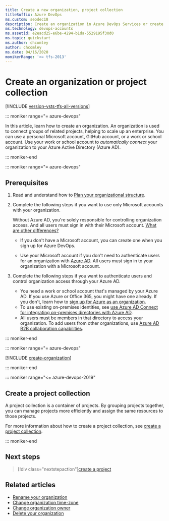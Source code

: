 ```yaml
---
title: Create a new organization, project collection
titleSuffix: Azure DevOps
ms.custom: seodec18
description: Create an organization in Azure DevOps Services or create a project collection on-premises with a personal Microsoft account, GitHub account, or work or school account.
ms.technology: devops-accounts
ms.assetid: e2eacd25-e6be-4294-b1da-5529195f30d0
ms.topic: quickstart
ms.author: chcomley
author: chcomley
ms.date: 04/16/2020
monikerRange: '>= tfs-2013'
---
```


# Create an organization or project collection

[!INCLUDE [version-vsts-tfs-all-versions](../../includes/version-vsts-tfs-all-versions.md)]

::: moniker range="= azure-devops"

In this article, learn how to create an organization. An organization is used to connect groups of related projects, helping to scale up an enterprise. You can use a personal Microsoft account, GitHub account, or a work or school account. Use your work or school account to _automatically connect_ your organization to your Azure Active Directory (Azure AD).

::: moniker-end

::: moniker range="= azure-devops"

<a name="how-sign-up"></a>

## Prerequisites

1.  Read and understand how to [Plan your organizational structure](../../user-guide/plan-your-azure-devops-org-structure.md).
2.  Complete the following steps if you want to use only Microsoft accounts with your organization.

    Without Azure AD, you're solely responsible for controlling organization access. And all users must sign in with their Microsoft account.
    [What are other differences?](faq-configure-customize-organization.md#SignInOrganizationDifferences)

    - If you don't have a Microsoft account, you can create one when you sign up for Azure DevOps.

    - Use your Microsoft account if you don't need to authenticate users for an organization with [Azure AD](https://azure.microsoft.com/documentation/articles/active-directory-whatis/). All users must sign in to your organization with a Microsoft account.

3.  Complete the following steps if you want to authenticate users and control organization access through your Azure AD.

    - You need a work or school account that's managed by your Azure AD. If you use Azure or Office 365, you might have one already. If you don't, learn how to [sign up for Azure as an organization](https://azure.microsoft.com/documentation/articles/sign-up-organization/).
    - To use existing on-premises identities, see [use Azure AD Connect for integrating on-premises directories with Azure AD](https://azure.microsoft.com/documentation/articles/active-directory-aadconnect/).
    - All users must be members in that directory to access your organization. To add users from other organizations, use [Azure AD B2B collaboration capabilities](/azure/active-directory/active-directory-b2b-what-is-azure-ad-b2b).

::: moniker-end

<a name="SignIn"></a>

::: moniker range="= azure-devops"

[!INCLUDE [create-organization](../../includes/create-organization.md)]

::: moniker-end

::: moniker range="<= azure-devops-2019"

## Create a project collection

A project collection is a container of projects. By grouping projects together, you can manage projects more efficiently and assign the same resources to those projects.

For more information about how to create a project collection, see [create a project collection](https://docs.microsoft.com/azure/devops/server/admin/manage-project-collections?view=azure-devops#create-a-project-collection).

::: moniker-end

## Next steps

> [!div class="nextstepaction"][create a project](../projects/create-project.md)

## Related articles

- [Rename your organization](rename-organization.md)
- [Change organization time-zone](change-organization-location.md)
- [Change organization owner](change-organization-ownership.md)
- [Delete your organization](delete-your-organization.md)
